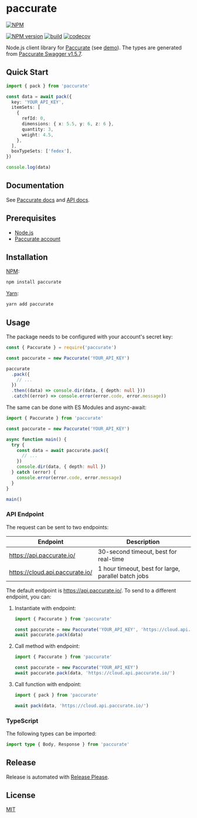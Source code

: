 # paccurate

[![NPM](https://nodei.co/npm/paccurate.png)](https://nodei.co/npm/paccurate/)

[![NPM version](https://img.shields.io/npm/v/paccurate.svg)](https://www.npmjs.com/package/paccurate)
[![build](https://github.com/remarkablemark/paccurate/actions/workflows/build.yml/badge.svg)](https://github.com/remarkablemark/paccurate/actions/workflows/build.yml)
[![codecov](https://codecov.io/gh/remarkablemark/paccurate/branch/master/graph/badge.svg?token=LQAQTQE0QI)](https://codecov.io/gh/remarkablemark/paccurate)

Node.js client library for [Paccurate](https://paccurate.io/) (see [demo](https://replit.com/@remarkablemark/paccurate)). The types are generated from [Paccurate Swagger v1.5.7](https://api.paccurate.io/static/api/1.5.7/swagger.yaml).

## Quick Start

```ts
import { pack } from 'paccurate'

const data = await pack({
  key: 'YOUR_API_KEY',
  itemSets: [
    {
      refId: 0,
      dimensions: { x: 5.5, y: 6, z: 6 },
      quantity: 3,
      weight: 4.5,
    },
  ],
  boxTypeSets: ['fedex'],
})

console.log(data)
```

## Documentation

See [Paccurate docs](https://docs.paccurate.io/) and [API docs](https://api.paccurate.io/docs/).

## Prerequisites

- [Node.js](https://nodejs.org/)
- [Paccurate account](https://manage.paccurate.io/sign_up)

## Installation

[NPM](https://www.npmjs.com/package/paccurate):

```sh
npm install paccurate
```

[Yarn](https://yarnpkg.com/package/paccurate):

```sh
yarn add paccurate
```

## Usage

The package needs to be configured with your account's secret key:

```ts
const { Paccurate } = require('paccurate')

const paccurate = new Paccurate('YOUR_API_KEY')

paccurate
  .pack({
    // ...
  })
  .then((data) => console.dir(data, { depth: null }))
  .catch((error) => console.error(error.code, error.message))
```

The same can be done with ES Modules and async-await:

```ts
import { Paccurate } from 'paccurate'

const paccurate = new Paccurate('YOUR_API_KEY')

async function main() {
  try {
    const data = await paccurate.pack({
      // ...
    })
    console.dir(data, { depth: null })
  } catch (error) {
    console.error(error.code, error.message)
  }
}

main()
```

### API Endpoint

The request can be sent to two endpoints:

| Endpoint                        | Description                                         |
| ------------------------------- | --------------------------------------------------- |
| https://api.paccurate.io/       | 30-second timeout, best for real-time               |
| https://cloud.api.paccurate.io/ | 1 hour timeout, best for large, parallel batch jobs |

The default endpoint is https://api.paccurate.io/. To send to a different endpoint, you can:

1. Instantiate with endpoint:

   ```ts
   import { Paccurate } from 'paccurate'

   const paccurate = new Paccurate('YOUR_API_KEY', 'https://cloud.api.paccurate.io/')
   await paccurate.pack(data)
   ```

2. Call method with endpoint:

   ```ts
   import { Paccurate } from 'paccurate'

   const paccurate = new Paccurate('YOUR_API_KEY')
   await paccurate.pack(data, 'https://cloud.api.paccurate.io/')
   ```

3. Call function with endpoint:

   ```ts
   import { pack } from 'paccurate'

   await pack(data, 'https://cloud.api.paccurate.io/')
   ```

### TypeScript

The following types can be imported:

```ts
import type { Body, Response } from 'paccurate'
```

## Release

Release is automated with [Release Please](https://github.com/googleapis/release-please).

## License

[MIT](https://github.com/remarkablemark/paccurate/blob/master/LICENSE)
